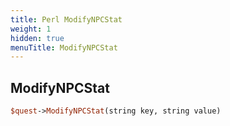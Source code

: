 ```yaml
---
title: Perl ModifyNPCStat
weight: 1
hidden: true
menuTitle: ModifyNPCStat
---
```

## ModifyNPCStat
```perl
$quest->ModifyNPCStat(string key, string value)
```